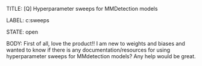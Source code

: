TITLE:
[Q] Hyperparameter sweeps for MMDetection models

LABEL:
c:sweeps

STATE:
open

BODY:
First of all, love the product!! I am new to weights and biases and  wanted to know if there is any documentation/resources for using hyperparameter sweeps for MMdetection models? Any help would be great.

